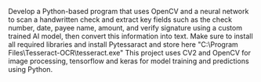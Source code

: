 Develop a Python-based program that uses OpenCV and a neural network to scan a handwritten check and extract key fields such as the check number, date, payee name, amount, and verify signature using a custom trained AI model,
then convert this information into text.
Make sure to install all required libraries and install Pytessaract and store here "C:\Program Files\Tesseract-OCR\tesseract.exe"
This project uses CV2 and OpenCV for image processing, tensorflow and keras for model training and predictions using Python.
